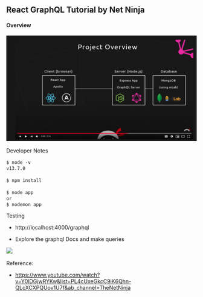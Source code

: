 ## React GraphQL Tutorial by Net Ninja

#### Overview

![project-overview](books-project/images/project-overview.png)

Developer Notes

    $ node -v
    v13.7.0

    $ npm install

    $ node app
    or
    $ nodemon app

Testing

- http://localhost:4000/graphql

- Explore the graphql Docs and make queries

![](images/example-query-1.png)


Reference:
- https://www.youtube.com/watch?v=Y0lDGjwRYKw&list=PL4cUxeGkcC9iK6Qhn-QLcXCXPQUov1U7f&ab_channel=TheNetNinja